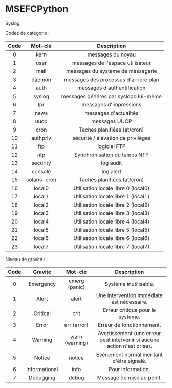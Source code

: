 # MSEFCPython

Syslog 

Codes de catégorie :

| Code  |   Mot-clé    |              Description               |
|:-----:|:------------:|:--------------------------------------:|
|   0   | kern         | messages du noyau                      |
|   1   | user         | messages de l'espace utilisateur       |
|   2   | mail         | messages du système de messagerie      |
|   3   | daemon       | messages des processus d'arrière plan  |
|   4   | auth         | messages d'authentification            |
|   5   | syslog       | messages générés par syslogd lui-même  |
|   6   | lpr          | messages d'impressions                 |
|   7   | news         | messages d'actualités                  |
|   8   | uucp         | messages UUCP                          |
|   9   | cron         | Taches planifiées (at/cron)            |
|  10   | authpriv     | sécurité / élévation de privilèges     |
|  11   | ftp          | logiciel FTP                           |
|  12   | ntp          | Synchronisation du temps NTP           |
|  13   | security     | log audit                              |
|  14   | console      | log alert                              |
|  15   | solaris-cron | Taches planifiées (at/cron)            |
|  16   | local0       | Utilisation locale libre 0 (local0)    |
|  17   | local1       | Utilisation locale libre 1  (local1)   |
|  18   | local2       | Utilisation locale libre 2  (local2)   |
|  19   | local3       | Utilisation locale libre 3  (local3)   |
|  20   | local4       | Utilisation locale libre 4  (local4)   |
|  21   | local5       | Utilisation locale libre 5  (local5)   |
|  22   | local6       | Utilisation locale libre 6  (local6)   |
|  23   | local7       | Utilisation locale libre 7  (local7)   |

Niveau de gravité : 

| Code  |    Gravité     |     Mot-clé     |                                Description                                |
|:-----:|:--------------:|:---------------:|:-------------------------------------------------------------------------:|
|   0   | Emergency      | emerg (panic)   | Système inutilisable.                                                     |
|   1   | Alert          | alert           | Une intervention immédiate est nécessaire.                                |
|   2   | Critical       | crit            | Erreur critique pour le système.                                          |
|   3   | Error          | err (error)     | Erreur de fonctionnement.                                                 |
|   4   | Warning        | warn (warning)  | Avertissement (une erreur peut intervenir si aucune action n'est prise).  |
|   5   | Notice         | notice          | Événement normal méritant d'être signalé.                                 |
|   6   | Informational  | info            | Pour information.                                                         |
|   7   | Debugging      | debug           | Message de mise au point.                                                 |
